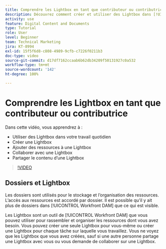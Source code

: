 ```yaml
---
title: Comprendre les Lightbox en tant que contributeur ou contributrice
description: Découvrez comment créer et utiliser des Lightbox dans [!UICONTROL Workfront DAM].
activity: use
feature: Digital Content and Documents
type: Tutorial
role: User
level: Beginner
team: Technical Marketing
jira: KT-8994
exl-id: 15f5f6d8-c808-4989-9cfb-c7226f0211b3
doc-type: video
source-git-commit: d17df7162ccaab6b62db34209f50131927c0a532
workflow-type: tm+mt
source-wordcount: '142'
ht-degree: 100%

---
```


# Comprendre les Lightbox en tant que contributeur ou contributrice

Dans cette vidéo, vous apprendrez à :

* Utiliser des Lightbox dans votre travail quotidien
* Créer une Lightbox
* Ajouter des ressources à une Lightbox
* Collaborer avec une Lightbox
* Partager le contenu d’une Lightbox

>[!VIDEO](https://video.tv.adobe.com/v/335254/?quality=12&learn=on&enablevpops)

## Dossiers et Lightbox

Les dossiers sont utilisés pour le stockage et l’organisation des ressources. L’accès aux ressources est accordé par dossier. Il est possible qu’il y ait plus de dossiers dans [!UICONTROL Workfront DAM] que ce qui est visible.

Les Lightbox sont un outil de [!UICONTROL Workfront DAM] que vous pouvez utiliser pour rassembler et organiser les ressources dont vous avez besoin. Vous pouvez créer une seule Lightbox pour vous-même ou créer une Lightbox pour chaque tâche sur laquelle vous travaillez. Vous ne voyez que les Lightbox que vous avez créées, sauf si une autre personne partage une Lightbox avec vous ou vous demande de collaborer sur une Lightbox.
